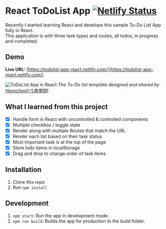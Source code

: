 # React ToDoList App [![Netlify Status](https://api.netlify.com/api/v1/badges/0d28692f-98f6-4f2a-803a-097fd55bcaa8/deploy-status)](https://app.netlify.com/sites/todolist-app-react/deploys)

Recently I started learning React and develope this sample To-Do List App fully in React.<br>
This application is with three task types and routes, all todos, in progress and completed.

## Demo

**Live URL:** [https://todolist-app-react.netlify.com/](https://todolist-app-react.netlify.com/)

![ToDoList App in React](https://res.cloudinary.com/pamcy/image/upload/v1562149485/coding/react-todolist.png)
_The To-Do list template designed and shared by [Hexschool(六角學院)](https://hexschool.github.io/THE_F2E_Design/todolist/)_

## What I learned from this project

- [x] Handle form in React with uncontrolled & controlled components
- [x] Multiple checkbox / toggle state
- [x] Render along with multiple Routes that match the URL
- [x] Render each list based on their task status
- [x] Most important task is at the top of the page
- [x] Store todo items in localStorage
- [x] Drag and drop to change order of task items

## Installation

1. Clone this repo
2. Run `npm install`

## Development

1. `npm start`: Run the app in development mode.
2. `npm run build`: Builds the app for production to the build folder.
